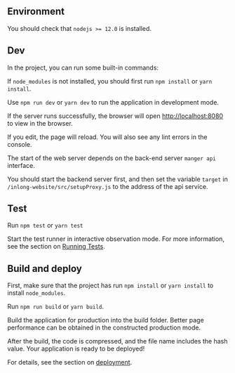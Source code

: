 ## Environment

You should check that `nodejs >= 12.0` is installed.

## Dev

In the project, you can run some built-in commands:

If `node_modules` is not installed, you should first run `npm install` or `yarn install`.

Use `npm run dev` or `yarn dev` to run the application in development mode.

If the server runs successfully, the browser will open [http://localhost:8080](http://localhost:8080) to view in the browser.

If you edit, the page will reload.
You will also see any lint errors in the console.

The start of the web server depends on the back-end server `manger api` interface.

You should start the backend server first, and then set the variable `target` in `/inlong-website/src/setupProxy.js` to the address of the api service.

## Test

Run `npm test` or `yarn test`

Start the test runner in interactive observation mode.
For more information, see the section on [Running Tests](https://create-react-app.dev/docs/running-tests/).

## Build and deploy

First, make sure that the project has run `npm install` or `yarn install` to install `node_modules`.

Run `npm run build` or `yarn build`.

Build the application for production into the build folder.
Better page performance can be obtained in the constructed production mode.

After the build, the code is compressed, and the file name includes the hash value.
Your application is ready to be deployed!

For details, see the section on [deployment](https://create-react-app.dev/docs/deployment/).